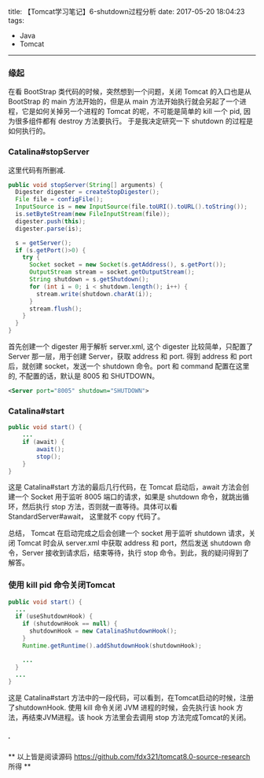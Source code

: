 title: 【Tomcat学习笔记】6-shutdown过程分析
date: 2017-05-20 18:04:23
tags:
- Java
- Tomcat
---
### **缘起**
在看 BootStrap 类代码的时候，突然想到一个问题，关闭 Tomcat 的入口也是从 BootStrap 的 main 方法开始的，但是从 main 方法开始执行就会另起了一个进程，它是如何关掉另一个进程的 Tomcat 的呢，不可能是简单的 kill 一个 pid, 因为很多组件都有 destroy 方法要执行。
于是我决定研究一下 shutdown 的过程是如何执行的。<!--more-->

### **Catalina#stopServer**
这里代码有所删减.
```java
public void stopServer(String[] arguments) {
  Digester digester = createStopDigester();
  File file = configFile();
  InputSource is = new InputSource(file.toURI().toURL().toString());
  is.setByteStream(new FileInputStream(file));
  digester.push(this);
  digester.parse(is);

  s = getServer();
  if (s.getPort()>0) {
    try {
      Socket socket = new Socket(s.getAddress(), s.getPort());
      OutputStream stream = socket.getOutputStream();
      String shutdown = s.getShutdown();
      for (int i = 0; i < shutdown.length(); i++) {
        stream.write(shutdown.charAt(i));
      }
      stream.flush();
    }
  }
}
```
首先创建一个 digester 用于解析 server.xml, 这个 digester 比较简单，只配置了 Server 那一层，用于创建 Server，获取 address 和 port. 得到 address 和 port 后，就创建 socket，发送一个 shutdown 命令。port 和 command 配置在这里的, 不配置的话，默认是 8005 和 SHUTDOWN。
```xml
<Server port="8005" shutdown="SHUTDOWN">
```

### **Catalina#start**
```java
public void start() {
    ...
    if (await) {
        await();
        stop();
    }
}
```
这是 Catalina#start 方法的最后几行代码，在 Tomcat 启动后，await 方法会创建一个 Socket 用于监听 8005 端口的请求，如果是 shutdown 命令，就跳出循环，然后执行 stop 方法，否则就一直等待。具体可以看 StandardServer#await， 这里就不 copy 代码了。


总结， Tomcat 在启动完成之后会创建一个 socket 用于监听 shutdown 请求，关闭 Tomcat 时会从 server.xml 中获取 address 和 port，然后发送 shutdown 命令，Server 接收到请求后，结束等待，执行 stop 命令。到此，我的疑问得到了解答。

### **使用 kill pid 命令关闭Tomcat**

```java
public void start() {
  ...
  if (useShutdownHook) {
    if (shutdownHook == null) {
      shutdownHook = new CatalinaShutdownHook();
    }
    Runtime.getRuntime().addShutdownHook(shutdownHook);

    ...
  }
  ...
}
```
这是 Catalina#start 方法中的一段代码，可以看到，在Tomcat启动的时候，注册了shutdownHook. 使用 kill 命令关闭 JVM 进程的时候，会先执行该 hook 方法，再结束JVM进程。该 hook 方法里会去调用 stop 方法完成Tomcat的关闭。


##### .
** 以上皆是阅读源码 https://github.com/fdx321/tomcat8.0-source-research 所得 **
